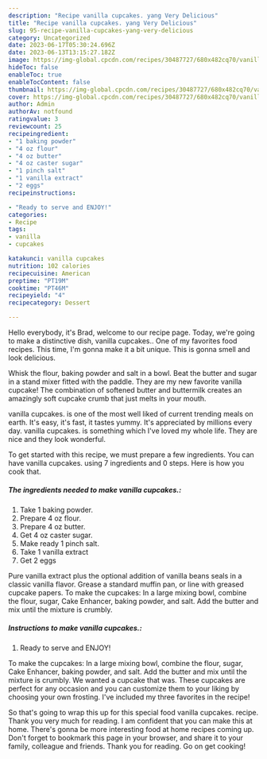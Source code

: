 ```yaml
---
description: "Recipe vanilla cupcakes. yang Very Delicious"
title: "Recipe vanilla cupcakes. yang Very Delicious"
slug: 95-recipe-vanilla-cupcakes-yang-very-delicious
category: Uncategorized
date: 2023-06-17T05:30:24.696Z
date: 2023-06-13T13:15:27.182Z
image: https://img-global.cpcdn.com/recipes/30487727/680x482cq70/vanilla-cupcakes-recipe-main-photo.jpg
hideToc: false
enableToc: true
enableTocContent: false
thumbnail: https://img-global.cpcdn.com/recipes/30487727/680x482cq70/vanilla-cupcakes-recipe-main-photo.jpg
cover: https://img-global.cpcdn.com/recipes/30487727/680x482cq70/vanilla-cupcakes-recipe-main-photo.jpg
author: Admin
authorAv: notfound
ratingvalue: 3
reviewcount: 25
recipeingredient:
- "1 baking powder"
- "4 oz flour"
- "4 oz butter"
- "4 oz caster sugar"
- "1 pinch salt"
- "1 vanilla extract"
- "2 eggs"
recipeinstructions:

- "Ready to serve and ENJOY!"
categories:
- Recipe
tags:
- vanilla
- cupcakes

katakunci: vanilla cupcakes 
nutrition: 102 calories
recipecuisine: American
preptime: "PT19M"
cooktime: "PT46M"
recipeyield: "4"
recipecategory: Dessert

---
```



Hello everybody, it's Brad, welcome to our recipe page. Today, we're going to make a distinctive dish, vanilla cupcakes.. One of my favorites food recipes. This time, I'm gonna make it a bit unique. This is gonna smell and look delicious.

Whisk the flour, baking powder and salt in a bowl. Beat the butter and sugar in a stand mixer fitted with the paddle. They are my new favorite vanilla cupcake! The combination of softened butter and buttermilk creates an amazingly soft cupcake crumb that just melts in your mouth.

vanilla cupcakes. is one of the most well liked of current trending meals on earth. It's easy, it's fast, it tastes yummy. It's appreciated by millions every day. vanilla cupcakes. is something which I've loved my whole life. They are nice and they look wonderful.


To get started with this recipe, we must prepare a few ingredients. You can have vanilla cupcakes. using 7 ingredients and 0 steps. Here is how you cook that.

<!--inarticleads1-->

##### The ingredients needed to make vanilla cupcakes.:

1. Take 1 baking powder.
1. Prepare 4 oz flour.
1. Prepare 4 oz butter.
1. Get 4 oz caster sugar.
1. Make ready 1 pinch salt.
1. Take 1 vanilla extract
1. Get 2 eggs


Pure vanilla extract plus the optional addition of vanilla beans seals in a classic vanilla flavor. Grease a standard muffin pan, or line with greased cupcake papers. To make the cupcakes: In a large mixing bowl, combine the flour, sugar, Cake Enhancer, baking powder, and salt. Add the butter and mix until the mixture is crumbly. 

<!--inarticleads2-->

##### Instructions to make vanilla cupcakes.:


1. Ready to serve and ENJOY!

To make the cupcakes: In a large mixing bowl, combine the flour, sugar, Cake Enhancer, baking powder, and salt. Add the butter and mix until the mixture is crumbly. We wanted a cupcake that was. These cupcakes are perfect for any occasion and you can customize them to your liking by choosing your own frosting. I&#39;ve included my three favorites in the recipe! 

So that's going to wrap this up for this special food vanilla cupcakes. recipe. Thank you very much for reading. I am confident that you can make this at home. There's gonna be more interesting food at home recipes coming up. Don't forget to bookmark this page in your browser, and share it to your family, colleague and friends. Thank you for reading. Go on get cooking!
